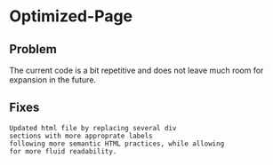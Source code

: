 # Optimized-Page

## Problem 

The current code is a bit repetitive and does not leave much room for expansion in the future.

## Fixes

```
Updated html file by replacing several div
sections with more approprate labels 
following more semantic HTML practices, while allowing 
for more fluid readability. 
```


